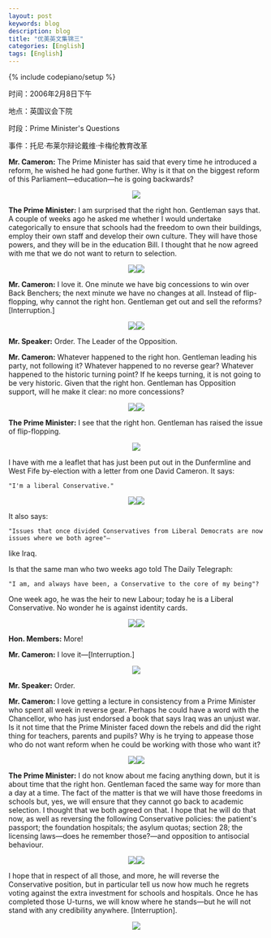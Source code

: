 ```yaml
---
layout: post
keywords: blog
description: blog
title: "优美英文集锦三"
categories: [English]
tags: [English]
---
```

{% include codepiano/setup %}

时间：2006年2月8日下午

地点：英国议会下院

时段：Prime Minister's Questions

事件：托尼·布莱尔辩论戴维·卡梅伦教育改革

**Mr. Cameron:** The Prime Minister has said that every time he introduced a reform, he wished he had gone further. Why is it that on the biggest reform of this Parliament—education—he is going backwards? 

<center><img src="/image/prime-ministers-questions/20110427pmq-01.jpg"></center>

**The Prime Minister:** I am surprised that the right hon. Gentleman says that. A couple of weeks ago he asked me whether I would undertake categorically to ensure that schools had the freedom to own their buildings, employ their own staff and develop their own culture. They will have those powers, and they will be in the education Bill. I thought that he now agreed with me that we do not want to return to selection.

<!--more-->

<center><img src="/image/prime-ministers-questions/20110427pmq-02.jpg"><img src="/image/prime-ministers-questions/20110427pmq-03.jpg"></center>

**Mr. Cameron:** I love it. One minute we have big concessions to win over Back Benchers; the next minute we have no changes at all. Instead of flip-flopping, why cannot the right hon. Gentleman get out and sell the reforms? [Interruption.]

<center><img src="/image/prime-ministers-questions/20110427pmq-04.jpg"><img src="/image/prime-ministers-questions/20110427pmq-05.jpg"></center>

**Mr. Speaker:** Order. The Leader of the Opposition.

**Mr. Cameron:** Whatever happened to the right hon. Gentleman leading his party, not following it? Whatever happened to no reverse gear? Whatever happened to the historic turning point? If he keeps turning, it is not going to be very historic. Given that the right hon. Gentleman has Opposition support, will he make it clear: no more concessions? 

<center><img src="/image/prime-ministers-questions/20110427pmq-06.jpg"><img src="/image/prime-ministers-questions/20110427pmq-07.jpg"></center>

**The Prime Minister:** I see that the right hon. Gentleman has raised the issue of flip-flopping. 

<center><img src="/image/prime-ministers-questions/20110427pmq-08.jpg"></center>

I have with me a leaflet that has just been put out in the Dunfermline and West Fife by-election with a letter from one David Cameron. It says:

    "I'm a liberal Conservative."

<center><img src="/image/prime-ministers-questions/20110427pmq-09.jpg"><img src="/image/prime-ministers-questions/20110427pmq-10.jpg"></center>

It also says:

    "Issues that once divided Conservatives from Liberal Democrats are now issues where we both agree"—

like Iraq.

Is that the same man who two weeks ago told The Daily Telegraph:

    "I am, and always have been, a Conservative to the core of my being"?

One week ago, he was the heir to new Labour; today he is a Liberal Conservative. No wonder he is against identity cards.

<center><img src="/image/prime-ministers-questions/20110427pmq-11.jpg"><img src="/image/prime-ministers-questions/20110427pmq-12.jpg"></center>

**Hon. Members:** More!

**Mr. Cameron:** I love it—[Interruption.] 

<center><img src="/image/prime-ministers-questions/20110427pmq-13.jpg"></center>

**Mr. Speaker:** Order.

**Mr. Cameron:** I love getting a lecture in consistency from a Prime Minister who spent all week in reverse gear. Perhaps he could have a word with the Chancellor, who has just endorsed a book that says Iraq was an unjust war. Is it not time that the Prime Minister faced down the rebels and did the right thing for teachers, parents and pupils? Why is he trying to appease those who do not want reform when he could be working with those who want it? 

<center><img src="/image/prime-ministers-questions/20110427pmq-14.jpg"><img src="/image/prime-ministers-questions/20110427pmq-15.jpg"></center>

**The Prime Minister:** I do not know about me facing anything down, but it is about time that the right hon. Gentleman faced the same way for more than a day at a time. The fact of the matter is that we will have those freedoms in schools but, yes, we will ensure that they cannot go back to academic selection. I thought that we both agreed on that. I hope that he will do that now, as well as reversing the following Conservative policies: the patient's passport; the foundation hospitals; the asylum quotas; section 28; the licensing laws—does he remember those?—and opposition to antisocial behaviour.

<center><img src="/image/prime-ministers-questions/20110427pmq-16.jpg"><img src="/image/prime-ministers-questions/20110427pmq-17.jpg"></center>

I hope that in respect of all those, and more, he will reverse the Conservative position, but in particular tell us now how much he regrets voting against the extra investment for   schools and hospitals. Once he has completed those U-turns, we will know where he stands—but he will not stand with any credibility anywhere. [Interruption].

<center><img src="/image/prime-ministers-questions/20110427pmq-18.jpg"></center>